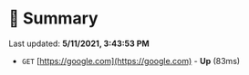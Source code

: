 # 📖 Summary
Last updated: **5/11/2021, 3:43:53 PM**

- `GET` [https://google.com](https://google.com) - **Up** (83ms)
